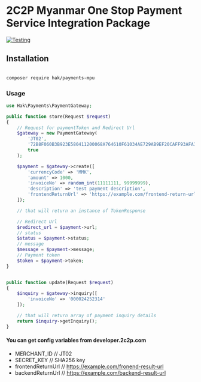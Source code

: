 # 2C2P Myanmar One Stop Payment Service Integration Package

[![Testing](https://github.com/hakhant21/payments-mpu/actions/workflows/main.yml/badge.svg?branch=master&event=push)](https://github.com/hakhant21/payments-mpu/actions/workflows/main.yml)

## Installation
```bash

composer require hak/payments-mpu

```
### Usage 

```php
use Hak\Payments\PaymentGateway;

public function store(Request $request)
{
    // Request for paymentToken and Redirect Url
    $gateway = new PaymentGateway(
        'JT02',
        '72B8F060B3B923E580411200068A764610F61034AE729AB9EF20CAFF93AFA1B9',
        true
    );

    $payment = $gateway->create([
        'currencyCode' => 'MMK',
        'amount' => 1000,
        'invoiceNo' => random_int(11111111, 99999999),
        'description' => 'test payment description',
        'frontendReturnUrl' => 'https://example.com/frontend-return-url'
    ]);

    // that will return an instance of TokenResponse

    // Redirect Url
    $redirect_url = $payment->url;
    // status
    $status = $payment->status;
    // message
    $message = $payment->message;
    // Payment token
    $token = $payment->token;
}
```

```php

public function update(Request $request)
{
    $inquiry = $gateway->inquiry([
        'invoiceNo' => '000024252314'
    ]);

    // that will return array of payment inquiry details
    return $inquiry->getInquiry();
}

```

#### You can get config variables from developer.2c2p.com 
  * MERCHANT_ID // JT02 
  * SECRET_KEY // SHA256 key
  * frontendReturnUrl // https://example.com/fronend-result-url
  * backendReturnUrl // https://example.com/backend-result-url

